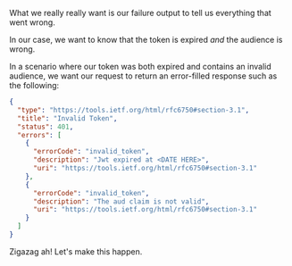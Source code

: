 What we really really want is our failure output to tell us everything that went wrong.

In our case, we want to know that the token is expired _and_ the audience is wrong.

In a scenario where our token was both expired and contains an invalid audience, we want our request to return an error-filled response such as the following:

```json
{
  "type": "https://tools.ietf.org/html/rfc6750#section-3.1",
  "title": "Invalid Token",
  "status": 401,
  "errors": [
    {
      "errorCode": "invalid_token",
      "description": "Jwt expired at <DATE HERE>",
      "uri": "https://tools.ietf.org/html/rfc6750#section-3.1"
    },
    {
      "errorCode": "invalid_token",
      "description": "The aud claim is not valid",
      "uri": "https://tools.ietf.org/html/rfc6750#section-3.1"
    }
  ]
}
```

Zigazag ah! Let's make this happen.
